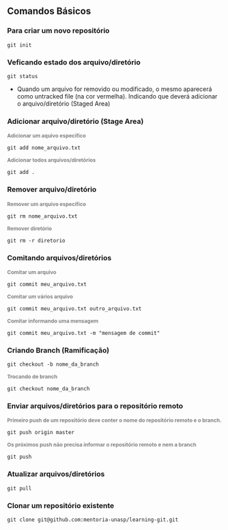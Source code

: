 ## Comandos Básicos


<h3>Para criar um novo repositório</h3>

```
git init
```
<h3>Veficando estado dos arquivo/diretório</h3>

```
git status
```
<ul>
    <li>Quando um arquivo for removido ou modificado, o mesmo aparecerá como untracked file (na cor vermelha). Indicando que deverá adicionar o arquivo/diretório (Staged Area)
    </li>
</ul>

<h3>Adicionar arquivo/diretório (Stage Area) </h3>

<strong style="font-size:12px; color:gray;"> Adicionar um aquivo específico</strong>
```
git add nome_arquivo.txt
```
<strong style="font-size:12px; color:gray;"> Adicionar todos arquivos/diretórios</strong>
```
git add .
```

<h3>Remover arquivo/diretório</h3>

<strong style="font-size:12px; color:gray;"> Remover um arquivo específico</strong>
```
git rm nome_arquivo.txt
```
<strong style="font-size:12px; color:gray;"> Remover diretório</strong>
```
git rm -r diretorio
```
<h3>Comitando arquivos/diretórios</h3>

<strong style="font-size:12px; color:gray;"> Comitar um arquivo</strong>

```
git commit meu_arquivo.txt
```
<strong style="font-size:12px; color:gray;"> Comitar um vários arquivo</strong>

```
git commit meu_arquivo.txt outro_arquivo.txt
```
<strong style="font-size:12px; color:gray;"> Comitar informando uma mensagem</strong>

```
git commit meu_arquivo.txt -m "mensagem de commit"
```

<h3>Criando Branch (Ramificação)</h3>

```
git checkout -b nome_da_branch
```
<strong style="font-size:12px; color:gray;"> Trocando de branch</strong>

```
git checkout nome_da_branch
```

<h3>Enviar arquivos/diretórios para o repositório remoto</h5>

<strong style="font-size:12px; color:gray;">  Primeiro push de um repositório deve conter o nome do repositório remoto e o branch.</strong>

```
git push origin master
```

<strong style="font-size:12px; color:gray;">Os próximos push não precisa informar o repositório remoto e nem a branch</strong>

```
git push
```

<h3>Atualizar arquivos/diretórios</h3>


```
git pull 
```


<h3>Clonar um repositório existente</h3>

```
git clone git@github.com:mentoria-unasp/learning-git.git
```